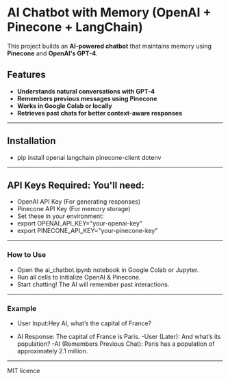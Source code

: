 # AI Chatbot with Memory (OpenAI + Pinecone + LangChain)

This project builds an **AI-powered chatbot** that maintains memory using **Pinecone** and **OpenAI's GPT-4**.

## Features
-  **Understands natural conversations with GPT-4**
-  **Remembers previous messages using Pinecone**
-  **Works in Google Colab or locally**
-  **Retrieves past chats for better context-aware responses**
---
##  Installation

- pip install openai langchain pinecone-client dotenv
---

## API Keys Required: You'll need:

- OpenAI API Key (For generating responses)
- Pinecone API Key (For memory storage)
- Set these in your environment:
- export OPENAI_API_KEY="your-openai-key"
- export PINECONE_API_KEY="your-pinecone-key"
---
### How to Use
- Open the ai_chatbot.ipynb notebook in Google Colab or Jupyter.
- Run all cells to initialize OpenAI & Pinecone.
- Start chatting! The AI will remember past interactions.
---
### Example
- User Input:Hey AI, what’s the capital of France?

- AI Response:
The capital of France is Paris.
-User (Later):
And what’s its population?
-AI (Remembers Previous Chat):
Paris has a population of approximately 2.1 million.
---
MIT licence


